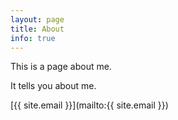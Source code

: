 ```yaml
---
layout: page
title: About
info: true
---
```


This is a page about me.

It tells you about me.

[{{ site.email }}](mailto:{{ site.email }})
